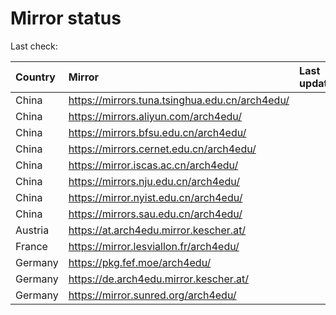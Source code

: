 <script src="./time.js"></script>
# Mirror status
Last check: <script type="text/javascript">localize(1707405484.3733845);</script>

|Country|Mirror|Last update|
|:------|:-----|:----------|
|China|https://mirrors.tuna.tsinghua.edu.cn/arch4edu/|<script type="text/javascript">localize(1707373925);</script>|
|China|https://mirrors.aliyun.com/arch4edu/|<script type="text/javascript">localize(1707373925);</script>|
|China|https://mirrors.bfsu.edu.cn/arch4edu/|<script type="text/javascript">localize(1707373925);</script>|
|China|https://mirrors.cernet.edu.cn/arch4edu/|<script type="text/javascript">localize(1707373925);</script>|
|China|https://mirror.iscas.ac.cn/arch4edu/|<script type="text/javascript">localize(1707373925);</script>|
|China|https://mirrors.nju.edu.cn/arch4edu/|<script type="text/javascript">localize(1707330536);</script>|
|China|https://mirror.nyist.edu.cn/arch4edu/|<script type="text/javascript">localize(1707373925);</script>|
|China|https://mirrors.sau.edu.cn/arch4edu/|<script type="text/javascript">localize(1707373925);</script>|
|Austria|https://at.arch4edu.mirror.kescher.at/|<script type="text/javascript">localize(1707373925);</script>|
|France|https://mirror.lesviallon.fr/arch4edu/|<script type="text/javascript">localize(1707373925);</script>|
|Germany|https://pkg.fef.moe/arch4edu/|<script type="text/javascript">localize(1707373925);</script>|
|Germany|https://de.arch4edu.mirror.kescher.at/|<script type="text/javascript">localize(1707373925);</script>|
|Germany|https://mirror.sunred.org/arch4edu/|<script type="text/javascript">localize(1707373925);</script>|

<script src="./tablefilter/tablefilter.js"></script>
<script src="./table.js"></script>